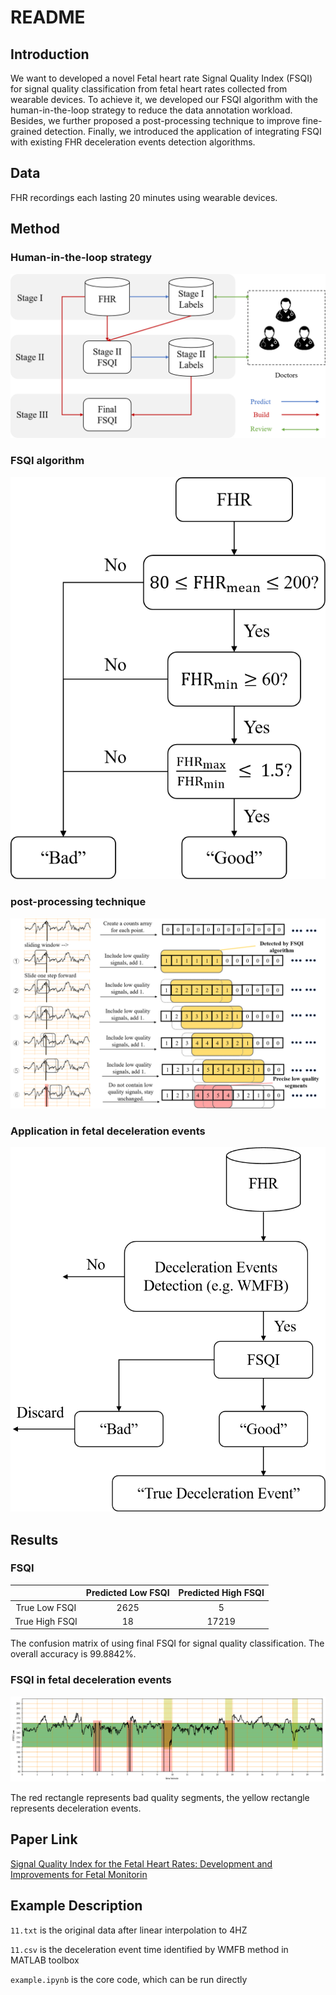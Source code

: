 # README

## Introduction

We want to developed a novel Fetal heart rate Signal Quality Index (FSQI) for signal quality classification from fetal heart rates collected from wearable devices. To achieve it, we developed our FSQI algorithm with the human-in-the-loop strategy to reduce the data annotation workload. Besides, we further proposed a post-processing technique to improve fine-grained detection. Finally, we introduced the application of integrating FSQI with existing FHR deceleration events detection algorithms.

## Data

FHR recordings each lasting 20 minutes using wearable devices. 

## Method

### Human-in-the-loop strategy

![](pics/fw.png)

### FSQI algorithm

![](pics/diagram.png)

### post-processing technique

![](pics/Fine-grained.png)

### Application in fetal deceleration events

![](pics/improve.png)

## Results

### FSQI

|                | Predicted Low FSQI | Predicted High FSQI |
| :------------: | :----------------: | :-----------------: |
| True Low FSQI  |        2625        |          5          |
| True High FSQI |         18         |        17219        |

The confusion matrix of using final FSQI for signal quality classification. The overall accuracy is 99.8842%.

### FSQI in fetal deceleration events

![](pics/11.png)

The red rectangle represents bad quality segments, the yellow rectangle represents deceleration events.

## Paper Link

[Signal Quality Index for the Fetal Heart Rates: Development and Improvements for Fetal Monitorin](https://authors.elsevier.com/sd/article/S095741742202262X)

## Example Description

`11.txt` is the original data after linear interpolation to 4HZ

`11.csv` is the deceleration event time identified by WMFB method in MATLAB toolbox

`example.ipynb` is the core code, which can be run directly
